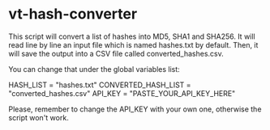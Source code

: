 # vt-hash-converter

This script will convert a list of hashes into MD5, SHA1 and SHA256.
It will read line by line an input file which is named hashes.txt by default. Then, it will save the output into a CSV file called converted_hashes.csv.

You can change that under the global variables list:

HASH_LIST = "hashes.txt"
CONVERTED_HASH_LIST = "converted_hashes.csv"
API_KEY = "PASTE_YOUR_API_KEY_HERE"

Please, remember to change the API_KEY with your own one, otherwise the script won't work.
